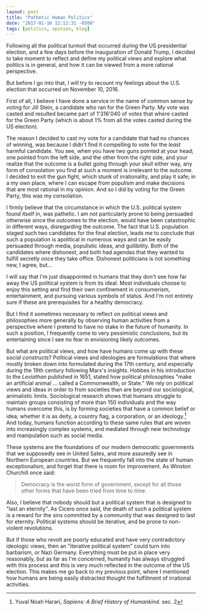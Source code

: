 ```yaml
---
layout: post
title: "Pathetic Human Politics"
date: "2017-01-16 12:12:31 -0500"
tags: [politics, opinion, blog]
---
```


Following all the political turmoil that occurred during the US presidential election, and a few days before the inauguration of Donald Trump, I decided to take moment to reflect and define my political views and explore what politics is in general, and how it can be viewed from a more rational perspective.

But before I go into that, I will try to recount my feelings about the U.S. election that occurred on November 10, 2016.

First of all, I believe I have done a service in the name of common sense by voting for Jill Stein, a candidate who ran for the Green Party. My vote was casted and resulted became part of 1'316'040 of votes that where casted for the Green Party (which is about 1% from all the votes casted during the US election).

The reason I decided to cast my vote for a candidate that had no chances of winning, was because I didn't find it compelling to vote for the *least* harmful candidate. You see, when you have two guns pointed at your head; one pointed from the left side, and the other from the right side, and your realize that the outcome is a bullet going through your skull either way, any form of consolation you find at such a moment is irrelevant to the outcome. I decided to exit the gun fight, which stunk of irrationality, and play it safe; in a my own place, where I can escape from populism and make decisions that are most rational in my opinion. And so I did by voting for the Green Party, this was my consolation.

I firmly believe that the circumstance in which the U.S. political system found itself in, was pathetic. I am not particularly prone to being persuaded otherwise since the outcomes to the election, would have been catastrophic in different ways, disregarding the outcome. The fact that U.S. population staged such two candidates for the final election, leads me to conclude that such a population is apolitical in numerous ways and can be easily persuaded through media, populistic ideas, and gullibility. Both of the candidates where dishonest, and both had agendas that they wanted to fulfill secretly once they take office. Dishonest politicians is not something new, I agree, but...

I will say that I'm just disappointed in humans that they don't see how far away the US political system is from its ideal. Most individuals choose to enjoy this setting and find their own confinement in consumerism, entertainment, and pursuing various symbols of status. And I'm not entirely sure if these are prerequisites for a healthy democracy.

But I find it sometimes necessary to reflect on political views and philosophies more generally by observing human activities from a perspective where I pretend to have no stake in the future of humanity. In such a position, I frequently come to very pessimistic conclusions, but its entertaining since I see no fear in envisioning likely outcomes.

But what are political views, and how have humans come up with these *social constructs*? Political views and ideologies are formulations that where mostly broken down into formulated during the 17th century, and especially during the 19th century following Marx's insights. Hobbes in his introduction to the *Leviathan* published in 1651, stated how political philosophies "make an artificial animal ... called a Commonwealth, or State." We rely on political views and ideas in order to from societies than are beyond our sociological, animalistic limits. Sociological research shows that humans struggle to maintain groups consisting of more than 150 individuals and the way humans overcome this, is by forming societies that have a common belief or idea; whether it is as deity, a country flag, a corporation, or an ideology.[^fb1d2090] And today, humans function according to these same rules that are woven into increasingly complex systems, and mediated through new technology and manipulation such as social media.

These systems are the foundations of our modern democratic governments that we supposedly see in United Sates, and more assuredly see in Northern European countries. But we frequently fall into the state of human exceptionalism, and forget that there is room for improvement. As Winston Churchill once said:

> Democracy is the worst form of government, except for all those other forms that have been tried from time to time.

Also, I believe that nobody should but a political system that is designed to "last an eternity". As Cicero once said, the death of such a political system is a reward for the sins committed by a community that was designed to last for eternity. Political systems should be iterative, and be prone to non-violent revolutions.

But if those who revolt are poorly educated and have very contradictory ideologic views, then an "iterative political system" could turn into barbarism, or Nazi Germany. Everything must be put in place very reasonably, but as far as I'm concerned, humanity has always struggled with this process and this is very much reflected in the outcome of the US election. This makes me go back to my previous point, where I mentioned how humans are being easily distracted thought the fulfillment of irrational activities.

[^fb1d2090]: Yuval Noah Harari, *Sapiens: A Brief History of Humankind*. sec. 2
